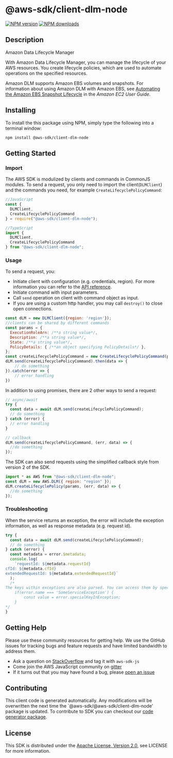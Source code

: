 # @aws-sdk/client-dlm-node

[![NPM version](https://img.shields.io/npm/v/@aws-sdk/client-dlm-node/preview.svg)](https://www.npmjs.com/package/@aws-sdk/client-dlm-node)
[![NPM downloads](https://img.shields.io/npm/dm/@aws-sdk/client-dlm-node.svg)](https://www.npmjs.com/package/@aws-sdk/client-dlm-node)

## Description

<fullname>Amazon Data Lifecycle Manager</fullname> <p>With Amazon Data Lifecycle Manager, you can manage the lifecycle of your AWS resources. You create lifecycle policies, which are used to automate operations on the specified resources.</p> <p>Amazon DLM supports Amazon EBS volumes and snapshots. For information about using Amazon DLM with Amazon EBS, see <a href="https://docs.aws.amazon.com/AWSEC2/latest/UserGuide/snapshot-lifecycle.html">Automating the Amazon EBS Snapshot Lifecycle</a> in the <i>Amazon EC2 User Guide</i>.</p>

## Installing

To install the this package using NPM, simply type the following into a terminal window:

```
npm install @aws-sdk/client-dlm-node
```

## Getting Started

### Import

The AWS SDK is modulized by clients and commands in CommonJS modules. To send a request, you only need to import the client(`DLMClient`) and the commands you need, for example `CreateLifecyclePolicyCommand`:

```javascript
//JavaScript
const {
  DLMClient,
  CreateLifecyclePolicyCommand
} = require("@aws-sdk/client-dlm-node");
```

```javascript
//TypeScript
import {
  DLMClient,
  CreateLifecyclePolicyCommand
} from "@aws-sdk/client-dlm-node";
```

### Usage

To send a request, you:

- Initiate client with configuration (e.g. credentials, region). For more information you can refer to the [API reference][].
- Initiate command with input parameters.
- Call `send` operation on client with command object as input.
- If you are using a custom http handler, you may call `destroy()` to close open connections.

```javascript
const dLM = new DLMClient({region: 'region'});
//clients can be shared by different commands
const params = {
  ExecutionRoleArn: /**a string value*/,
  Description: /**a string value*/,
  State: /**a string value*/,
  PolicyDetails: { /**an object specifying PolicyDetails*/ },
};
const createLifecyclePolicyCommand = new CreateLifecyclePolicyCommand(params);
dLM.send(createLifecyclePolicyCommand).then(data => {
    // do something
}).catch(error => {
    // error handling
})
```

In addition to using promises, there are 2 other ways to send a request:

```javascript
// async/await
try {
  const data = await dLM.send(createLifecyclePolicyCommand);
  // do something
} catch (error) {
  // error handling
}
```

```javascript
// callback
dLM.send(createLifecyclePolicyCommand, (err, data) => {
  //do something
});
```

The SDK can also send requests using the simplified callback style from version 2 of the SDK.

```javascript
import * as AWS from "@aws-sdk/client-dlm-node";
const dLM = new AWS.DLM({ region: "region" });
dLM.createLifecyclePolicy(params, (err, data) => {
  //do something
});
```

### Troubleshooting

When the service returns an exception, the error will include the exception information, as well as response metadata (e.g. request id).

```javascript
try {
  const data = await dLM.send(createLifecyclePolicyCommand);
  // do something
} catch (error) {
  const metadata = error.$metadata;
  console.log(
    `requestId: ${metadata.requestId}
cfId: ${metadata.cfId}
extendedRequestId: ${metadata.extendedRequestId}`
  );
  /*
The keys within exceptions are also parsed. You can access them by specifying exception names:
    if(error.name === 'SomeServiceException') {
        const value = error.specialKeyInException;
    }
*/
}
```

## Getting Help

Please use these community resources for getting help. We use the GitHub issues for tracking bugs and feature requests and have limited bandwidth to address them.

- Ask a question on [StackOverflow](https://stackoverflow.com/questions/tagged/aws-sdk-js) and tag it with `aws-sdk-js`
- Come join the AWS JavaScript community on [gitter](https://gitter.im/aws/aws-sdk-js-v3)
- If it turns out that you may have found a bug, please [open an issue](https://github.com/aws/aws-sdk-js-v3/issues)

## Contributing

This client code is generated automatically. Any modifications will be overwritten the next time the `@aws-sdk/@aws-sdk/client-dlm-node' package is updated. To contribute to SDK you can checkout our [code generator package][].

## License

This SDK is distributed under the
[Apache License, Version 2.0](http://www.apache.org/licenses/LICENSE-2.0),
see LICENSE for more information.

[code generator package]: https://github.com/aws/aws-sdk-js-v3/tree/master/packages/service-types-generator
[api reference]: https://docs.aws.amazon.com/AWSJavaScriptSDK/latest/
